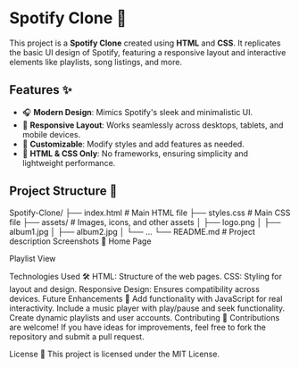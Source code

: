 # Spotify Clone 🎵

This project is a **Spotify Clone** created using **HTML** and **CSS**. It replicates the basic UI design of Spotify, featuring a responsive layout and interactive elements like playlists, song listings, and more.

## Features ✨

- 🎧 **Modern Design**: Mimics Spotify's sleek and minimalistic UI.
- 📱 **Responsive Layout**: Works seamlessly across desktops, tablets, and mobile devices.
- 🎨 **Customizable**: Modify styles and add features as needed.
- 🚀 **HTML & CSS Only**: No frameworks, ensuring simplicity and lightweight performance.

## Project Structure 📂

Spotify-Clone/ ├── index.html # Main HTML file ├── styles.css # Main CSS file ├── assets/ # Images, icons, and other assets │ ├── logo.png │ ├── album1.jpg │ ├── album2.jpg │ └── ... └── README.md # Project description
Screenshots 📸
Home Page

Playlist View

Technologies Used 🛠️
HTML: Structure of the web pages.
CSS: Styling for layout and design.
Responsive Design: Ensures compatibility across devices.
Future Enhancements 🚀
Add functionality with JavaScript for real interactivity.
Include a music player with play/pause and seek functionality.
Create dynamic playlists and user accounts.
Contributing 🤝
Contributions are welcome! If you have ideas for improvements, feel free to fork the repository and submit a pull request.

License 📜
This project is licensed under the MIT License.
